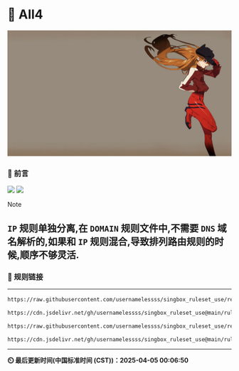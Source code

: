 
# 🧸 All4
![](https://raw.githubusercontent.com/usernamelessss/picture-bed/main/images/202504042256831.jpg)
### 📣 前言
![](https://shields.io/badge/-移除重复规则-ff69b4) ![](https://shields.io/badge/-IP&nbsp;规则单独存放不与&nbsp;DOMAIN&nbsp;等混合-green)
> [!NOTE]
**`IP` 规则单独分离,在 `DOMAIN` 规则文件中,不需要 `DNS` 域名解析的,如果和 `IP` 规则混合,导致排列路由规则的时候,顺序不够灵活.**
---

###  🔗 规则链接
---

```url
https://raw.githubusercontent.com/usernamelessss/singbox_ruleset_use/refs/heads/main/rule/All4/All4_No_IP.json
```

```url
https://cdn.jsdelivr.net/gh/usernamelessss/singbox_ruleset_use@main/rule/All4/All4_No_IP.json
```

```url
https://raw.githubusercontent.com/usernamelessss/singbox_ruleset_use/refs/heads/main/rule/All4/All4_No_IP.srs
```

```url
https://cdn.jsdelivr.net/gh/usernamelessss/singbox_ruleset_use@main/rule/All4/All4_No_IP.srs
```

---
**⏲️ 最后更新时间(中国标准时间 (CST))：2025-04-05 00:06:50**
